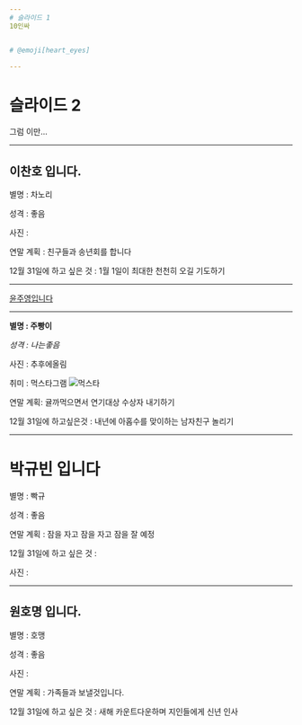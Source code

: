 ```yaml
---
# 슬라이드 1
10인싸


# @emoji[heart_eyes]

---
```



# 슬라이드 2
그럼 이만...

---


## 이찬호 입니다.
별명 : 차노리 

성격 : 좋음

사진 : 

연말 계획 : 친구들과 송년회를 합니다

12월 31일에 하고 싶은 것 : 1월 1일이 최대한 천천히 오길 기도하기



---




[윤주영입니다](#)
***
**별명 : 주빵이**

*성격 : 나는좋음*

사진 : 추후에올림

취미 : 먹스타그램 ![먹스타](https://static.thenounproject.com/png/2035698-42.png)  

연말 계획: 귤까먹으면서 연기대상 수상자 내기하기

12월 31일에 하고싶은것 : 내년에 아홉수를 맞이하는 남자친구 놀리기  




---


# 박규빈 입니다
별명 : 빡규

성격 : 좋음

연말 계획 : 잠을 자고 잠을 자고 잠을 잘 예정

12월 31일에 하고 싶은 것 : 

사진 : 

---

## 원호명 입니다.
별명 : 호맹

성격 : 좋음

사진 : 

연말 계획 : 가족들과 보낼것입니다.

12월 31일에 하고 싶은 것 : 새해 카운트다운하며 지인들에게 신년 인사 
